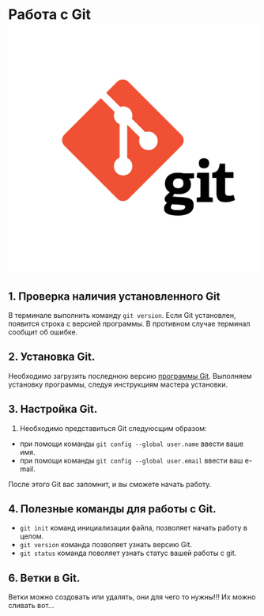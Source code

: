 # Работа с Git![alt text](<git for-1.png>)
## 1. Проверка наличия установленного Git
В терминале выполнить команду `git version`. Если Git установлен, появится строка с версией программы. В противном случае терминал сообщит об ошибке.

## 2. Установка Git.
Необходимо загрузить последнюю версию [программы Git](https://git-scm.com/download). Выполняем установку программы, следуя инструкциям мастера установки.

## 3. Настройка Git.

1. Необходимо представиться Git следуюсщим образом:

* при помощи команды `git config --global user.name` ввести ваше имя.
* при помощи команды `git config --global user.email` ввести ваш e-mail.

После этого Git вас запомнит, и вы сможете начать работу.

## 4. Полезные команды для работы с Git.

* `git init` команд инициализации файла, позволяет начать работу в целом.
* `git version` команда позволяет узнать версию Git.
* `git status` команда поволяет узнать статус вашей работы с git.














## 6. Ветки в Git.

Ветки можно создовать или удалять, они для чего то нужны!!! Их можно сливать вот...



